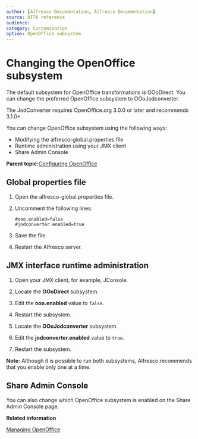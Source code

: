 ```yaml
---
author: [Alfresco Documentation, Alfresco Documentation]
source: DITA reference
audience: 
category: Customization
option: OpenOffice subsystem
---
```


# Changing the OpenOffice subsystem

The default subsystem for OpenOffice transformations is OOoDirect. You can change the preferred OpenOffice subsystem to OOoJodconverter.

The JodConverter requires OpenOffice.org 3.0.0 or later and recommends 3.1.0+.

You can change OpenOffice subsystem using the following ways:

-   Modifying the alfresco-global.properties file
-   Runtime administration using your JMX client
-   Share Admin Console

**Parent topic:**[Configuring OpenOffice](../concepts/OOo-subsystems-intro.md)

## Global properties file

1.  Open the alfresco-global.properties file.

2.  Uncomment the following lines:

    ```
    #ooo.enabled=false
    #jodconverter.enabled=true
    ```

3.  Save the file.

4.  Restart the Alfresco server.


## JMX interface runtime administration

1.  Open your JMX client, for example, JConsole.

2.  Locate the **OOoDirect** subsystem.

3.  Edit the **ooo.enabled** value to `false`.

4.  Restart the subsystem.

5.  Locate the **OOoJodconverter** subsystem.

6.  Edit the **jodconverter.enabled** value to `true`.

7.  Restart the subsystem.


**Note:** Although it is possible to run both subsystems, Alfresco recommends that you enable only one at a time.

## Share Admin Console

You can also change which OpenOffice subsystem is enabled on the Share Admin Console page.

**Related information**  


[Managing OpenOffice](at-adminconsole-openoffice.md)


